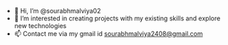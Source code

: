 - 👋 Hi, I’m @sourabhmalviya02
- 👀 I’m interested in creating projects with my existing skills and explore new technologies
- 📫 Contact me via my gmail id sourabhmalviya2408@gmail.com

<!---
sourabhmalviya02/sourabhmalviya02 is a ✨ special ✨ repository because its `README.md` (this file) appears on your GitHub profile.
You can click the Preview link to take a look at your changes.
--->
